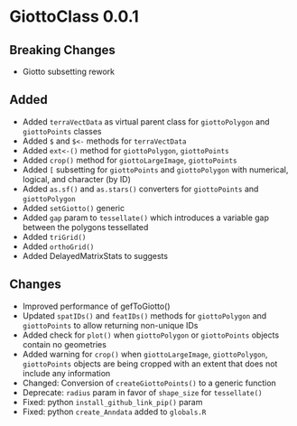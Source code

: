 # GiottoClass 0.0.1


## Breaking Changes

- Giotto subsetting rework

## Added

- Added `terraVectData` as virtual parent class for `giottoPolygon` and `giottoPoints` classes
- Added `$` and `$<-` methods for `terraVectData`
- Added `ext<-()` method for `giottoPolygon`, `giottoPoints`
- Added `crop()` method for `giottoLargeImage`, `giottoPoints`
- Added `[` subsetting for `giottoPoints` and `giottoPolygon` with numerical, logical, and character (by ID)
- Added `as.sf()` and `as.stars()` converters for `giottoPoints` and `giottoPolygon`
- Added `setGiotto()` generic
- Added `gap` param to `tessellate()` which introduces a variable gap between the polygons tessellated
- Added `triGrid()`
- Added `orthoGrid()`
- Added  DelayedMatrixStats to suggests

## Changes

- Improved performance of gefToGiotto()
- Updated `spatIDs()` and `featIDs()` methods for `giottoPolygon` and `giottoPoints` to allow returning non-unique IDs
- Added check for `plot()` when `giottoPolygon` or `giottoPoints` objects contain no geometries
- Added warning for `crop()` when `giottoLargeImage`, `giottoPolygon`, `giottoPoints` objects are being cropped with an extent that does not include any information
- Changed: Conversion of `createGiottoPoints()` to a generic function
- Deprecate: `radius` param in favor of `shape_size` for `tessellate()`
- Fixed: python `install_github_link_pip()` param
- Fixed: python `create_Anndata` added to `globals.R`


